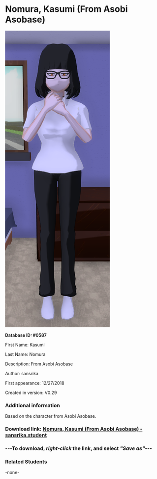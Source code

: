# Nomura, Kasumi (From Asobi Asobase)

<img src="../../Files/Images/Nomura, Kasumi (From Asobi Asobase).png" title="Nomura, Kasumi (From Asobi Asobase) - sansrika">

**Database ID: #0587**

First Name: Kasumi

Last Name: Nomura

Description: From Asobi Asobase

Author: sansrika

First appearance: 12/27/2018

Created in version: V0.29

### Additional information

Based on the character from Asobi Asobase.

### Download link: <a href="https://raw.githubusercontent.com/Arbiter1223/Daigaku-Gurashi-Custom-Students/master/Files/Student%20Files/Nomura%2C%20Kasumi%20(From%20Asobi%20Asobase)%20-%20sansrika.student">Nomura, Kasumi (From Asobi Asobase) - sansrika.student</a>

### ---**To download, _right-click_ the link, and select _"Save as"_**---

### Related Students

-none-
